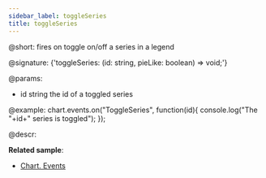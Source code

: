 ```yaml
---
sidebar_label: toggleSeries
title: toggleSeries
---          
```


@short: fires on toggle on/off a series in a legend

@signature: {'toggleSeries: (id: string, pieLike: boolean) => void;'}

@params:
- id	string		the id of a toggled series

@example:
chart.events.on("ToggleSeries", function(id){
    console.log("The "+id+" series is toggled");
});



@descr:

**Related sample**:
- [Chart. Events](https://snippet.dhtmlx.com/a1b9yfwo)

